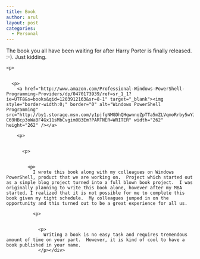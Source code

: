 ```yaml
---
title: Book
author: arul
layout: post
categories:
  - Personal
---
```

<div id="msgcns!A7680953F5FDC114!508" class="bvMsg">
  <p>
    The book you all have been waiting for after Harry Porter is finally released.  :-). Just kidding. 
    
    <p>
        
      
      <p>
        <a href="http://www.amazon.com/Professional-Windows-PowerShell-Programming-Providers/dp/0470173939/ref=sr_1_1?ie=UTF8&s=books&qid=1203912163&sr=8-1" target="_blank"><img style="border-width:0;" border="0" alt="Windows PowerShell Programming" src="http://by1.storage.msn.com/y1pjfgNMGDhQHgwnnoZpTTa5mZLVqmoRrby5wYJ7NQye_vHxgi7svDQnpehzAanvvbJ-C69HBcp3oWaBF4Gx11sMbCvgim0B3Em?PARTNER=WRITER" width="262" height="262" /></a> 
        
        <p>
            
          
          <p>
              
            
            <p>
              I wrote this book along with my colleagues on Windows PowerShell, product that we are working on.  Project which started out as a simple blog project turned into a full blown book project.  I was originally planning to write this book alone, however after my MBA started, I realized that it is not possible for me to complete this book given my tight schedule.  My colleagues jumped in on the opportunity and this turned out to be a great experience for all us.   
              
              <p>
                  
                
                <p>
                  Writing a book is no easy task and requires tremendous amount of time on your part.  However, it is kind of cool to have a book published in your name.
                </p></div>
